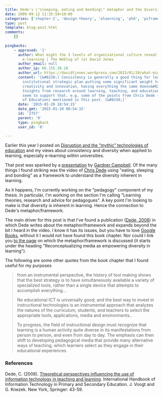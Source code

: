 ```yaml
---
title: Dede's \"sleeping, eating and bonding\" metaphor and the diversity of learning and its impacts for e-learning
date: 2009-09-12 11:35:59+10:00
categories: ['chapter-2', 'design-theory', 'elearning', 'phd', 'psframework', 'thesis']
type: post
template: blog-post.html
comments:
    []
    
pingbacks:
    - approved: '1'
      author: What might the 3 levels of organisational culture reveal about university
        e-learning | The Weblog of (a) David Jones
      author_email: null
      author_ip: 66.155.38.18
      author_url: https://davidtjones.wordpress.com/2015/01/20/what-might-the-3-levels-of-organisational-culture-reveal-about-university-e-learning/
      content: '[&#8230;] Consistency is generally a good thing for learning. Given the
        institutional strategic plan putting some significant weight to personalisation,
        creativity and innovation, having everything the same doesn&#8217;t seem appropriate.
        Insights from research around learning, teaching, and educational technology would
        seem to support that. e.g. some of the points from Chris Dede (Harvard Professor
        of Education) mentioned in this post. [&#8230;]'
      date: '2015-01-20 10:54:15'
      date_gmt: '2015-01-20 00:54:15'
      id: '2757'
      parent: '0'
      type: pingback
      user_id: '0'
    
---
```

Earlier this year I posted on [Disruption and the “mythic” technologies of education](/blog2/2009/04/14/disruption-and-the-mythic-technologies-of-education/) and my views about consistency and diversity when applied to learning, especially e-learning within universities.

That post was sparked by a [presentation](http://www.gardnercampbell.net/blog1/?p=734) by [Gardner Campbell](http://www.gardnercampbell.net/blog1/). Of the many things I found striking was the video of [Chris Dede](http://gseweb.harvard.edu/~dedech/) using "eating, sleeping and bonding" as a framework to understand the diversity inherent in learning.

As it happens, I'm currently working on the "pedagogy" component of my thesis. In particular, I'm working on the section I'm calling "Learning theories, research and advice for pedagogues". A key point I'm looking to make is that diversity is inherent in learning. Hence the connection to Dede's metaphor/framework.

The main driver for this post is that I've found a publication ([Dede, 2008](http://books.google.com.au/books?id=X2dIYc5PpTkC&lpg=PA43&ots=jwx6C0kB_l&lr=&pg=PA43#v=onepage&q=&f=false)) in which Dede writes about the metaphor/framework and expands beyond the bit I heard in the video. I know it has its issues, but you have to love [Google Books](http://books.google.com), without it I would not have found this book chapter. Nor could I link you [to the page](http://books.google.com.au/books?id=X2dIYc5PpTkC&lpg=PA43&ots=jwx6C0kB_l&lr=&pg=PA57#v=onepage&q=&f=false) on which the metaphor/framework is discussed (it starts under the heading "Reconceptualizing media as empowering diversity in learning").

The following are some other quotes from the book chapter that I found useful for my purposes

> from an instrumental perspective, the history of tool making shows that the best strategy is to have simultaneously available a variety of specialized tools, rather than a single device that attempts to accomplish everything...  
>   
> No educational ICT is universally good; and the best way to invest in instructional technologies is an instrumental approach that analyzes the natures of the curriculum, students, and teachers to select the appropriate tools, applications, media and environments..  
>   
> To progress, the field of instructional design must recognize that learning is a human activity quite diverse in its manifestations from person to person, and even from day to day. The emphasis can then shift to developing pedagogical media that provide many alternative ways of teaching, which learners select as they engage in their educational experiences

### References

Dede, C. (2008). [Theoretical perspectives influencing the use of information technology in teaching and learning](http://books.google.com.au/books?id=X2dIYc5PpTkC&lpg=PA43&ots=jwx6C0kB_l&lr=&pg=PA43#v=onepage&q=&f=false). International Handbook of Information Technology in Primary and Secondary Education. J. Voogt and G. Knezek. New York, Springer: 43-59.